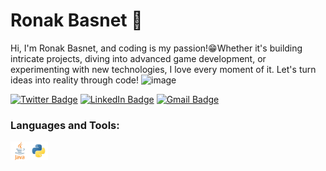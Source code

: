 # Ronak Basnet 🙌

Hi, I'm Ronak Basnet, and coding is my passion!😁Whether it's building intricate projects, diving into advanced game development, or experimenting with new technologies, I love every moment of it. Let's turn ideas into reality through code! ![image](https://github.com/user-attachments/assets/4aab154b-c0ef-49b7-a4a2-52d75782d7e4)



[![Twitter Badge](https://img.shields.io/badge/-Twitter-blue?style=flat-square&logo=Twitter&logoColor=white&link=https://x.com/home)](https://x.com/home)
[![LinkedIn Badge](https://img.shields.io/badge/-LinkedIn-blue?style=flat-square&logo=LinkedIn&logoColor=white&link=https://www.linkedin.com/in/ronak-basnet-53080628a/)](https://www.linkedin.com/in/ronak-basnet-53080628a/)
[![Gmail Badge](https://img.shields.io/badge/-Gmail-c14438?style=flat-square&logo=Gmail&logoColor=white&link=mailto:ronakbasnet2005@gmail.com)](mailto:ronakbasnet2005@gmail.com)

### Languages and Tools:

<img align="left" alt="Java" width="30px" src="https://raw.githubusercontent.com/github/explore/main/topics/java/java.png" />
<img align="left" alt="Python" width="30px" src="https://raw.githubusercontent.com/github/explore/main/topics/python/python.png" />
<br>
